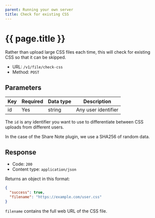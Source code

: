 ```yaml
---
parent: Running your own server
title: Check for existing CSS
---
```

# {{ page.title }}

Rather than upload large CSS files each time, this will check for existing CSS so that it can be skipped.

- URL: `/v1/file/check-css`
- Method: `POST`

## Parameters

| Key | Required | Data type | Description         |
|-----|----------|-----------|---------------------|
| id  | Yes      | string    | Any user identifier |

The `id` is any identifier you want to use to differentiate between CSS uploads from different users.

In the case of the Share Note plugin, we use a SHA256 of random data.

## Response

- Code: `200`
- Content type: `application/json`

Returns an object in this format:

```json
{
  "success": true,
  "filename": "https://example.com/user.css"
}
```

`filename` contains the full web URL of the CSS file.
